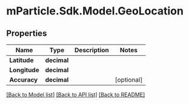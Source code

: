 # mParticle.Sdk.Model.GeoLocation
## Properties

Name | Type | Description | Notes
------------ | ------------- | ------------- | -------------
**Latitude** | **decimal** |  | 
**Longitude** | **decimal** |  | 
**Accuracy** | **decimal** |  | [optional] 

[[Back to Model list]](../README.md#documentation-for-models) [[Back to API list]](../README.md#documentation-for-api-endpoints) [[Back to README]](../README.md)

